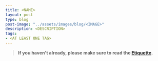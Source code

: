 ```yaml
---
title: <NAME>
layout: post
type: blog
post-image: "../assets/images/blog/<IMAGE>"
description: <DESCRIPTION>
tags: 
- <AT LEAST ONE TAG>
---
```


> **If you haven't already, please make sure to read the [Etiquette](/blog/etiquette).**

<CONTENT>